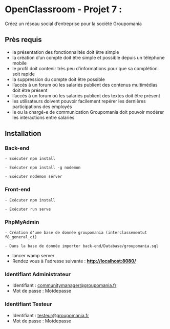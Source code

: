 # OpenClassroom - Projet 7 :

Créez un réseau social d’entreprise pour la société Groupomania

## Près requis

- la présentation des fonctionnalités doit être simple
- la création d’un compte doit être simple et possible depuis un téléphone mobile
- le profil doit contenir très peu d’informations pour que sa complétion soit rapide
- la suppression du compte doit être possible
- l’accès à un forum où les salariés publient des contenus multimédias doit être présent
- l’accès à un forum où les salariés publient des textes doit être présent
- les utilisateurs doivent pouvoir facilement repérer les dernières participations des employés
- le ou la chargé-e de communication Groupomania doit pouvoir modérer les interactions entre
  salariés

## Installation

### Back-end

```
- Exécuter npm install
```

```
- Exécuter npm install -g nodemon
```

```
- Exécuter nodemon server
```

### Front-end

```
- Exécuter npm install
```

```
- Exécuter run serve
```

### PhpMyAdmin

```
- Création d'une base de donnée groupomania (interclassementut f8_general_ci)
```

```
- Dans la base de donnée importer back-end/Database/groupomania.sql
```

- lancer wamp server
- Rendez vous à l'adresse suivante : **[http://localhost:8080/](http://localhost:8080/)**

### Identifiant Administrateur

- Identifiant : communitymanager@groupomania.fr
- Mot de passe : Motdepasse

### Identifiant Testeur

- Identifiant : testeur@groupomania.fr
- Mot de passe : Motdepasse


